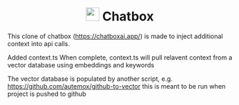 <h1 align="center">
<img src='./doc/icon.png' width='30'>
<span>Chatbox</span>
</h1>

This clone of chatbox (https://chatboxai.app/) is made to inject additional context into api calls.

Added context.ts
When complete, context.ts will pull relavent context from a vector database using embeddings and keywords

The vector database is populated by another script, e.g.
https://github.com/autemox/github-to-vector
this is meant to be run when project is pushed to github
